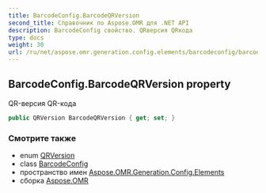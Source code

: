 ```yaml
---
title: BarcodeConfig.BarcodeQRVersion
second_title: Справочник по Aspose.OMR для .NET API
description: BarcodeConfig свойство. QRверсия QRкода
type: docs
weight: 30
url: /ru/net/aspose.omr.generation.config.elements/barcodeconfig/barcodeqrversion/
---
```

## BarcodeConfig.BarcodeQRVersion property

QR-версия QR-кода

```csharp
public QRVersion BarcodeQRVersion { get; set; }
```

### Смотрите также

* enum [QRVersion](../../../aspose.omr.generation.config.enums/qrversion/)
* class [BarcodeConfig](../)
* пространство имен [Aspose.OMR.Generation.Config.Elements](../../barcodeconfig/)
* сборка [Aspose.OMR](../../../)


